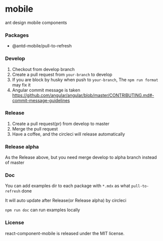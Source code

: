 # mobile

ant design mobile components

### Packages

- @antd-mobile/pull-to-refresh

### Develop

1. Checkout from develop branch
2. Create a pull request from `your-branch` to develop
3. If you are block by husky when push to `your-branch`, The `npm run format` may fix it
4. Angular commit message is taken https://github.com/angular/angular/blob/master/CONTRIBUTING.md#-commit-message-guidelines

### Release

1. Create a pull request(pr) from develop to master
2. Merge the pull request
3. Have a coffee, and the circleci will release automatically

### Release alpha

As the Release above, but you need merge develop to alpha branch instead of master

### Doc

You can add examples dir to each package with `*.mdx` as what `pull-to-refresh` done

It will auto update after Release(or Release alpha) by circleci

`npm run doc` can run examples locally

### License

react-component-mobile is released under the MIT license.
